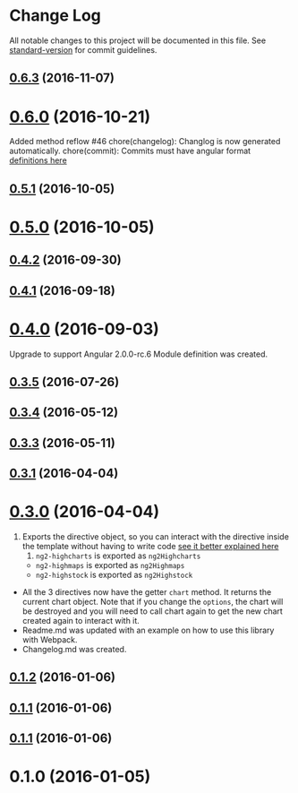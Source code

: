 # Change Log

All notable changes to this project will be documented in this file. See [standard-version](https://github.com/conventional-changelog/standard-version) for commit guidelines.

<a name="0.6.3"></a>
## [0.6.3](https://github.com/Bigous/ng2-highcharts/compare/v0.6.2...v0.6.3) (2016-11-07)



<a name="0.6.0"></a>
# [0.6.0](https://github.com/Bigous/ng2-highcharts/compare/v0.5.1...v0.6.0) (2016-10-21)

Added method reflow #46
chore(changelog): Changlog is now generated automatically.
chore(commit): Commits must have angular format [definitions here](https://docs.google.com/document/d/1QrDFcIiPjSLDn3EL15IJygNPiHORgU1_OOAqWjiDU5Y/edit#)

<a name="0.5.1"></a>
## [0.5.1](https://github.com/Bigous/ng2-highcharts/compare/v0.5.0...v0.5.1) (2016-10-05)


<a name="0.5.0"></a>
# [0.5.0](https://github.com/Bigous/ng2-highcharts/compare/v0.4.2...v0.5.0) (2016-10-05)


<a name="0.4.2"></a>
## [0.4.2](https://github.com/Bigous/ng2-highcharts/compare/v0.4.1...v0.4.2) (2016-09-30)



<a name="0.4.1"></a>
## [0.4.1](https://github.com/Bigous/ng2-highcharts/compare/v0.4.0...v0.4.1) (2016-09-18)



<a name="0.4.0"></a>
# [0.4.0](https://github.com/Bigous/ng2-highcharts/compare/v0.3.5...v0.4.0) (2016-09-03)

Upgrade to support Angular 2.0.0-rc.6
Module definition was created.

<a name="0.3.5"></a>
## [0.3.5](https://github.com/Bigous/ng2-highcharts/compare/v0.3.4...v0.3.5) (2016-07-26)



<a name="0.3.4"></a>
## [0.3.4](https://github.com/Bigous/ng2-highcharts/compare/v0.3.3...v0.3.4) (2016-05-12)



<a name="0.3.3"></a>
## [0.3.3](https://github.com/Bigous/ng2-highcharts/compare/v0.3.1...v0.3.3) (2016-05-11)



<a name="0.3.1"></a>
## [0.3.1](https://github.com/Bigous/ng2-highcharts/compare/v0.3.0...v0.3.1) (2016-04-04)



<a name="0.3.0"></a>
# [0.3.0](https://github.com/Bigous/ng2-highcharts/compare/v0.1.2...v0.3.0) (2016-04-04)

1. Exports the directive object, so you can interact with the directive inside the template without having to write code [see it better explained here](http://blog.thoughtram.io/angular/2016/03/21/template-driven-forms-in-angular-2.html)
	1. `ng2-highcharts` is exported as `ng2Highcharts`
	- `ng2-highmaps` is exported as `ng2Highmaps`
	- `ng2-highstock` is exported as `ng2Highstock`
- All the 3 directives now have the getter `chart` method. It returns the current chart object. Note that if you change the `options`, the chart will be destroyed and you will need to call chart again to get the new chart created again to interact with it.
- Readme.md was updated with an example on how to use this library with Webpack.
- Changelog.md was created.

<a name="0.1.2"></a>
## [0.1.2](https://github.com/Bigous/ng2-highcharts/compare/v0.1.1...v0.1.2) (2016-01-06)



<a name="0.1.1"></a>
## [0.1.1](https://github.com/Bigous/ng2-highcharts/compare/0.1.1...v0.1.1) (2016-01-06)



<a name="0.1.1"></a>
## [0.1.1](https://github.com/Bigous/ng2-highcharts/compare/0.1.0...0.1.1) (2016-01-06)



<a name="0.1.0"></a>
# 0.1.0 (2016-01-05)
